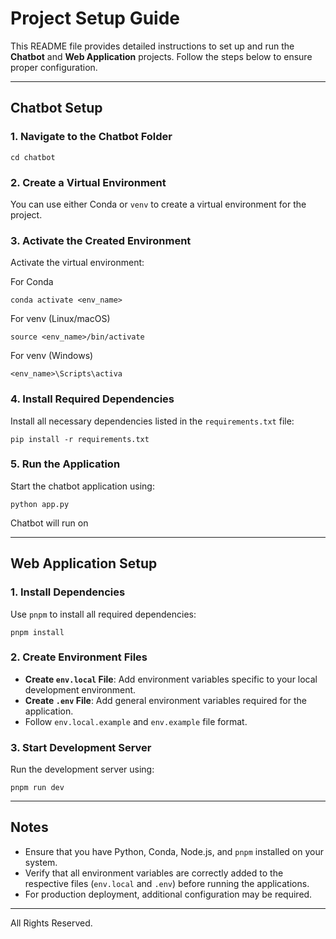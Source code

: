 # Project Setup Guide

This README file provides detailed instructions to set up and run the **Chatbot** and **Web Application** projects. Follow the steps below to ensure proper configuration.

---

## Chatbot Setup

### 1. Navigate to the Chatbot Folder
``
cd chatbot
``


### 2. Create a Virtual Environment
You can use either Conda or `venv` to create a virtual environment for the project.

### 3. Activate the Created Environment
Activate the virtual environment:

For Conda
```
conda activate <env_name>
```

For venv (Linux/macOS)
```
source <env_name>/bin/activate
```

For venv (Windows)
```
<env_name>\Scripts\activa
```


### 4. Install Required Dependencies
Install all necessary dependencies listed in the `requirements.txt` file:

```
pip install -r requirements.txt
```

### 5. Run the Application
Start the chatbot application using:
```
python app.py
```
Chatbot will run on 



---

## Web Application Setup

### 1. Install Dependencies
Use `pnpm` to install all required dependencies:

```
pnpm install
```

### 2. Create Environment Files
- **Create `env.local` File**: Add environment variables specific to your local development environment.
- **Create `.env` File**: Add general environment variables required for the application.
- Follow ``env.local.example`` and ``env.example`` file format.


### 3. Start Development Server
Run the development server using:

```
pnpm run dev
```

---

## Notes

- Ensure that you have Python, Conda, Node.js, and `pnpm` installed on your system.
- Verify that all environment variables are correctly added to the respective files (`env.local` and `.env`) before running the applications.
- For production deployment, additional configuration may be required.

---
All Rights Reserved.

